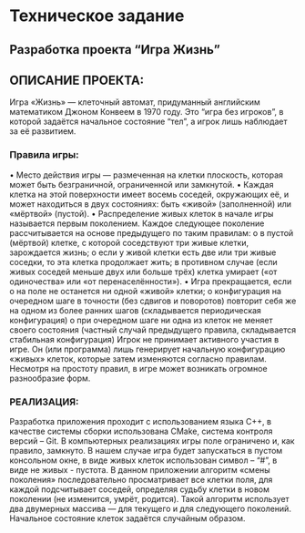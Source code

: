 # Техническое задание
## Разработка проекта “Игра Жизнь”
## ОПИСАНИЕ ПРОЕКТА:
Игра «Жизнь» — клеточный автомат, придуманный английским математиком Джоном Конвеем в 1970 году. Это “игра без игроков”, в которой задаётся начальное состояние “тел”, а игрок лишь наблюдает за её развитием.
### Правила игры:
•	Место действия игры — размеченная на клетки плоскость, которая может быть безграничной, ограниченной или замкнутой.
•	Каждая клетка на этой поверхности имеет восемь соседей, окружающих её, и может находиться в двух состояниях: быть «живой» (заполненной) или «мёртвой» (пустой).
•	Распределение живых клеток в начале игры называется первым поколением. Каждое следующее поколение рассчитывается на основе предыдущего по таким правилам:
o	в пустой (мёртвой) клетке, с которой соседствуют три живые клетки, зарождается жизнь;
o	если у живой клетки есть две или три живые соседки, то эта клетка продолжает жить; в противном случае (если живых соседей меньше двух или больше трёх) клетка умирает («от одиночества» или «от перенаселённости»).
•	Игра прекращается, если
o	на поле не останется ни одной «живой» клетки;
o	конфигурация на очередном шаге в точности (без сдвигов и поворотов) повторит себя же на одном из более ранних шагов (складывается периодическая конфигурация)
o	при очередном шаге ни одна из клеток не меняет своего состояния (частный случай предыдущего правила, складывается стабильная конфигурация)
Игрок не принимает активного участия в игре. Он (или программа) лишь генерирует начальную конфигурацию «живых» клеток, которые затем изменяются согласно правилам. Несмотря на простоту правил, в игре может возникать огромное разнообразие форм.




### РЕАЛИЗАЦИЯ:
Разработка приложения проходит с использованием языка С++, в качестве системы сборки использована CMake, система контроля версий – Git.
В компьютерных реализациях игры поле ограничено и, как правило, замкнуто. В нашем случае игра будет запускаться в пустом консольном окне, в виде живых клеток использован символ – “#”, в виде не живых - пустота.
В данном приложении алгоритм «смены поколения» последовательно просматривает все клетки поля, для каждой подсчитывает соседей, определяя судьбу клетки в новом поколении (не изменится, умрёт, родится). Такой алгоритм использует два двумерных массива — для текущего и для следующего поколений. Начальное состояние клеток задаётся случайным образом. 

